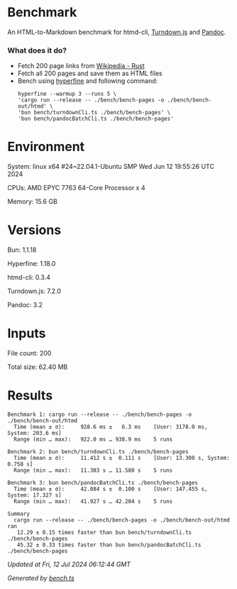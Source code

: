 # Benchmark

An HTML-to-Markdown benchmark for htmd-cli, [Turndown.js](https://github.com/mixmark-io/turndown) and [Pandoc](https://github.com/jgm/pandoc).

### What does it do?

- Fetch 200 page links from [Wikipedia - Rust](<https://en.wikipedia.org/wiki/Rust_(programming_language)>)
- Fetch all 200 pages and save them as HTML files
- Bench using [hyperfine](https://github.com/sharkdp/hyperfine) and following command:
  ```
  hyperfine --warmup 3 --runs 5 \
  'cargo run --release -- ./bench/bench-pages -o ./bench/bench-out/htmd' \
  'bun bench/turndownCli.ts ./bench/bench-pages' \
  'bun bench/pandocBatchCli.ts ./bench/bench-pages'
  ```

# Environment

System: linux x64 #24~22.04.1-Ubuntu SMP Wed Jun 12 19:55:26 UTC 2024

CPUs: AMD EPYC 7763 64-Core Processor x 4

Memory: 15.6 GB

# Versions

Bun: 1.1.18

Hyperfine: 1.18.0

htmd-cli: 0.3.4

Turndown.js: 7.2.0

Pandoc: 3.2

# Inputs

File count: 200

Total size: 62.40 MB

# Results

```
Benchmark 1: cargo run --release -- ./bench/bench-pages -o ./bench/bench-out/htmd
  Time (mean ± σ):     928.6 ms ±   6.3 ms    [User: 3178.0 ms, System: 203.6 ms]
  Range (min … max):   922.0 ms … 938.9 ms    5 runs
 
Benchmark 2: bun bench/turndownCli.ts ./bench/bench-pages
  Time (mean ± σ):     11.412 s ±  0.111 s    [User: 13.300 s, System: 0.758 s]
  Range (min … max):   11.303 s … 11.580 s    5 runs
 
Benchmark 3: bun bench/pandocBatchCli.ts ./bench/bench-pages
  Time (mean ± σ):     42.084 s ±  0.100 s    [User: 147.455 s, System: 17.327 s]
  Range (min … max):   41.927 s … 42.204 s    5 runs
 
Summary
  cargo run --release -- ./bench/bench-pages -o ./bench/bench-out/htmd ran
   12.29 ± 0.15 times faster than bun bench/turndownCli.ts ./bench/bench-pages
   45.32 ± 0.33 times faster than bun bench/pandocBatchCli.ts ./bench/bench-pages

```

*Updated at Fri, 12 Jul 2024 06:12:44 GMT*

*Generated by [bench.ts](bench.ts)*
